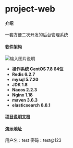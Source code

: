 # project-web

#### 介绍
一套方便二次开发的后台管理系统

#### 软件架构
![输入图片说明](https://www.stprgm.cn/file/project-web/structure_1.png "在这里输入图片标题")

-   **操作系统 CentOS  7.8 64位** 
-   **Redis 6.2.7** 
-   **mysql 5.7.20** 
-   **JDK 1.8** 
-   **Nacos 2.2.3** 
-   **Nginx 1.18**
-   **maven 3.6.3**
-   **elasticsearch 8.8.1**

#### **[项目说明文档](https://gitee.com/Mrzhouhui/project-web/wikis/%E9%A1%B9%E7%9B%AE%E7%AE%80%E4%BB%8B)**

#### **[演示地址](https://www.stprgm.cn/manage/)**
用户名：test
密码：test@123
